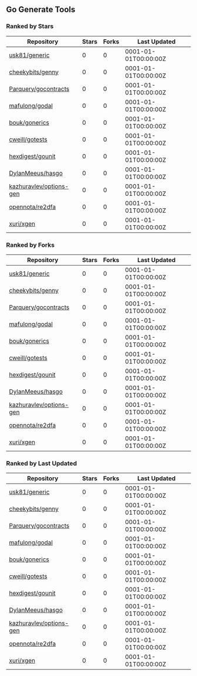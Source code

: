## Go Generate Tools

### Ranked by Stars

| Repository | Stars | Forks | Last Updated |
|------------|-------|-------|--------------|
| [usk81/generic](https://github.com/usk81/generic) | 0 | 0 | 0001-01-01T00:00:00Z |
| [cheekybits/genny](https://github.com/cheekybits/genny) | 0 | 0 | 0001-01-01T00:00:00Z |
| [Parquery/gocontracts](https://github.com/Parquery/gocontracts) | 0 | 0 | 0001-01-01T00:00:00Z |
| [mafulong/godal](https://github.com/mafulong/godal) | 0 | 0 | 0001-01-01T00:00:00Z |
| [bouk/gonerics](https://github.com/bouk/gonerics) | 0 | 0 | 0001-01-01T00:00:00Z |
| [cweill/gotests](https://github.com/cweill/gotests) | 0 | 0 | 0001-01-01T00:00:00Z |
| [hexdigest/gounit](https://github.com/hexdigest/gounit) | 0 | 0 | 0001-01-01T00:00:00Z |
| [DylanMeeus/hasgo](https://github.com/DylanMeeus/hasgo) | 0 | 0 | 0001-01-01T00:00:00Z |
| [kazhuravlev/options-gen](https://github.com/kazhuravlev/options-gen) | 0 | 0 | 0001-01-01T00:00:00Z |
| [opennota/re2dfa](https://github.com/opennota/re2dfa) | 0 | 0 | 0001-01-01T00:00:00Z |
| [xuri/xgen](https://github.com/xuri/xgen) | 0 | 0 | 0001-01-01T00:00:00Z |

### Ranked by Forks

| Repository | Stars | Forks | Last Updated |
|------------|-------|-------|--------------|
| [usk81/generic](https://github.com/usk81/generic) | 0 | 0 | 0001-01-01T00:00:00Z |
| [cheekybits/genny](https://github.com/cheekybits/genny) | 0 | 0 | 0001-01-01T00:00:00Z |
| [Parquery/gocontracts](https://github.com/Parquery/gocontracts) | 0 | 0 | 0001-01-01T00:00:00Z |
| [mafulong/godal](https://github.com/mafulong/godal) | 0 | 0 | 0001-01-01T00:00:00Z |
| [bouk/gonerics](https://github.com/bouk/gonerics) | 0 | 0 | 0001-01-01T00:00:00Z |
| [cweill/gotests](https://github.com/cweill/gotests) | 0 | 0 | 0001-01-01T00:00:00Z |
| [hexdigest/gounit](https://github.com/hexdigest/gounit) | 0 | 0 | 0001-01-01T00:00:00Z |
| [DylanMeeus/hasgo](https://github.com/DylanMeeus/hasgo) | 0 | 0 | 0001-01-01T00:00:00Z |
| [kazhuravlev/options-gen](https://github.com/kazhuravlev/options-gen) | 0 | 0 | 0001-01-01T00:00:00Z |
| [opennota/re2dfa](https://github.com/opennota/re2dfa) | 0 | 0 | 0001-01-01T00:00:00Z |
| [xuri/xgen](https://github.com/xuri/xgen) | 0 | 0 | 0001-01-01T00:00:00Z |

### Ranked by Last Updated

| Repository | Stars | Forks | Last Updated |
|------------|-------|-------|--------------|
| [usk81/generic](https://github.com/usk81/generic) | 0 | 0 | 0001-01-01T00:00:00Z |
| [cheekybits/genny](https://github.com/cheekybits/genny) | 0 | 0 | 0001-01-01T00:00:00Z |
| [Parquery/gocontracts](https://github.com/Parquery/gocontracts) | 0 | 0 | 0001-01-01T00:00:00Z |
| [mafulong/godal](https://github.com/mafulong/godal) | 0 | 0 | 0001-01-01T00:00:00Z |
| [bouk/gonerics](https://github.com/bouk/gonerics) | 0 | 0 | 0001-01-01T00:00:00Z |
| [cweill/gotests](https://github.com/cweill/gotests) | 0 | 0 | 0001-01-01T00:00:00Z |
| [hexdigest/gounit](https://github.com/hexdigest/gounit) | 0 | 0 | 0001-01-01T00:00:00Z |
| [DylanMeeus/hasgo](https://github.com/DylanMeeus/hasgo) | 0 | 0 | 0001-01-01T00:00:00Z |
| [kazhuravlev/options-gen](https://github.com/kazhuravlev/options-gen) | 0 | 0 | 0001-01-01T00:00:00Z |
| [opennota/re2dfa](https://github.com/opennota/re2dfa) | 0 | 0 | 0001-01-01T00:00:00Z |
| [xuri/xgen](https://github.com/xuri/xgen) | 0 | 0 | 0001-01-01T00:00:00Z |

